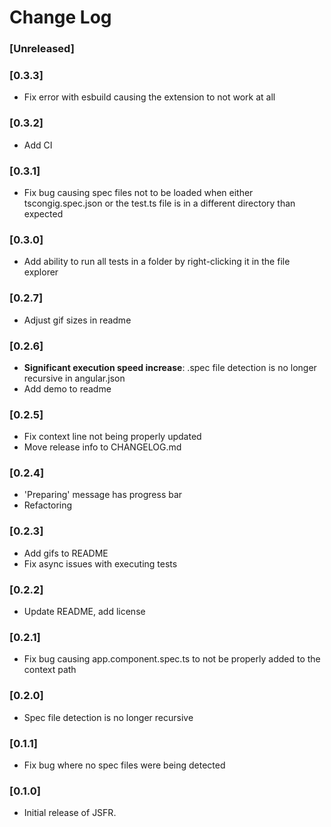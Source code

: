 # Change Log

### [Unreleased]

### [0.3.3]
- Fix error with esbuild causing the extension to not work at all

### [0.3.2]
- Add CI

### [0.3.1]
- Fix bug causing spec files not to be loaded when either tscongig.spec.json or the test.ts file is in a different directory than expected

### [0.3.0]
- Add ability to run all tests in a folder by right-clicking it in the file explorer

### [0.2.7]
- Adjust gif sizes in readme

### [0.2.6]
- **Significant execution speed increase**: .spec file detection is no longer recursive in angular.json
- Add demo to readme

### [0.2.5]
- Fix context line not being properly updated
- Move release info to CHANGELOG.md

### [0.2.4]
- 'Preparing' message has progress bar
- Refactoring

### [0.2.3]
- Add gifs to README
- Fix async issues with executing tests

### [0.2.2]
- Update README, add license

### [0.2.1]
- Fix bug causing app.component.spec.ts to not be properly added to the context path

### [0.2.0]
- Spec file detection is no longer recursive

### [0.1.1]
- Fix bug where no spec files were being detected

### [0.1.0]
- Initial release of JSFR.

